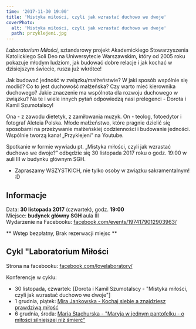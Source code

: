 ```yaml
---
time: '2017-11-30 19:00'
title: 'Mistyka miłości, czyli jak wzrastać duchowo we dwoje'
coverPhoto:
  alt: 'Mistyka miłości, czyli jak wzrastać duchowo we dwoje'
  path: przyklejeni.jpg
---
```

*Laboratorium Miłości*, sztandarowy projekt Akademickiego Stowarzyszenia Katolickiego Soli Deo na Uniwersytecie Warszawskim, który od 2005 roku pokazuje młodym ludziom, jak budować dobre relacje i jak kochać w dzisiejszym świecie, rusza już wkrótce! 

Jak budować jedność w związku/małżeństwie? 
W jaki sposób wspólnie się modlić?
Co to jest duchowość małżeńska?
Czy warto mieć kierownika duchowego? 
Jakie znaczenie ma wspólnota dla rozwoju duchowego w związku?
Na te i wiele innych pytań odpowiedzą nasi prelegenci - Dorota i Kamil Szumotalscy!

Ona - z zawodu dietetyk, z zamiłowania muzyk. On - teolog, fotoedytor i fotograf Aleteia Polska. Młode małżeństwo, które pragnie dzielić się sposobami na przeżywanie małżeńskiej codzienności i budowanie jedności. Wspólnie tworzą kanał „Przyklejeni” na Youtube. 

Spotkanie w formie wywiadu pt. „Mistyka miłości, czyli jak wzrastać duchowo we dwoje?” odbędzie się 30 listopada 2017 roku o godz. 19:00 w auli III w budynku głównym SGH.

* Zapraszamy WSZYSTKICH, nie tylko osoby w związku sakramentalnym! :D


## Informacje

Data: **30 listopada 2017** (czwartek),  godz. **19:00**<br />
Miejsce: **budynek główny SGH** aula III<br />
Wydarzenie na Facebooku: [facebook.com/events/1974179012903963/](https://www.facebook.com/events/1974179012903963/)<br />


** Wstęp bezpłatny, Brak rezerwacji miejsc **



## Cykl "Laboratorium Miłości
Strona na facebooku: [facebook.com/lovelaboratory/](https://www.facebook.com/lovelaboratory/)

Konferencje w cyklu:
- 30 listopada, czwartek: [Dorota i Kamil Szumotalscy - "Mistyka miłości, czyli jak wzrastać duchowo we dwoje"]
- 1 grudnia, piątek: [Mira Jankowska - Kochaj siebie a znajdziesz prawdziwą miłość](https://solideo.pl/2017/2017.12.1-kochaj-siebie-a-znajdziesz-prawdziwa-milosc-mira-jankowska)
- 6 grudnia, środa: [Maria Stachurska - "Maryja w jednym pantofelku - o miłości silniejszej niż śmierć"]()